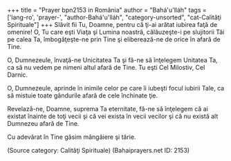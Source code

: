 +++
title = "Prayer bpn2153 in România"
author = "Bahá'u'lláh"
tags = ['lang-ro', 'prayer-', "author-Bahá'u'lláh", "category-unsorted", "cat-Calităţi Spirituale"]
+++
Slăvit fii Tu, Doamne, pentru că ţi-ai arătat iubirea faţă de omenire! O, Tu care eşti Viaţa şi Lumina noastră, călăuzeşte-i pe slujitorii Tăi pe calea Ta, îmbogăţeşte-ne prin Tine şi eliberează-ne de orice în afară de Tine.

O, Dumnezeule, învaţă-ne Unicitatea Ta şi fă-ne să înţelegem Unitatea Ta, ca să nu vedem pe nimeni altul afară de Tine. Tu eşti Cel Milostiv, Cel Darnic.

O, Dumnezeule, aprinde în inimile celor pe care îi iubeşti focul iubirii Tale, ca să mistuie toate gândurile afară de cele închinate ţie.

Revelază-ne, Doamne, suprema Ta eternitate, fă-ne să înţelegem că ai existat înainte de toţi vecii şi că vei exista în vecii vecilor şi că nu există alt Dumnezeu afară de Tine.

Cu adevărat în Tine găsim mângâiere şi tărie.

(Source category: Calităţi Spirituale)
(Bahaiprayers.net ID: 2153)
